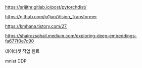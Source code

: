 https://srijithr.gitlab.io/post/pytorchdist/

https://github.com/jo1jun/Vision_Transformer

https://kmhana.tistory.com/27

https://shairozsohail.medium.com/exploring-deep-embeddings-fa677f0e7c90


데이터셋 작업 완료


mnist DDP 













